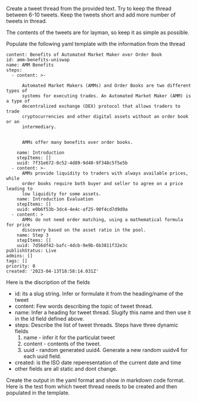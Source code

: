 Create a tweet thread from the provided text. Try to keep the thread between 6-10 tweets. Keep the tweets short and add more number of tweets in thread.

The contents of the tweets are for layman, so keep it as simple as possible.

Populate the following yaml template with the information from the thread

```
content: Benefits of Automated Market Maker over Order Book
id: amm-benefits-uniswap
name: AMM Benefits
steps:
  - content: >-

      Automated Market Makers (AMMs) and Order Books are two different types of
      systems for executing trades. An Automated Market Maker (AMM) is a type of
      decentralized exchange (DEX) protocol that allows traders to trade
      cryptocurrencies and other digital assets without an order book or an
      intermediary.


      AMMs offer many benefits over order books.

    name: Introduction
    stepItems: []
    uuid: 7f31e672-0c52-4d89-9d40-9f348c5f5e5b
  - content: >-
      AMMs provide liquidity to traders with always available prices, while
      order books require both buyer and seller to agree on a price leading to
      low liquidity for some assets.
    name: Introduction Evaluation
    stepItems: []
    uuid: e0b6f53b-3dc4-4e4c-af25-90f4cd7d9d9a
  - content: >
      AMMs do not need order matching, using a mathematical formula for price
      discovery based on the asset ratio in the pool.
    name: Step 3
    stepItems: []
    uuid: 7d56df42-bafc-4dcb-9e9b-6b3811f32e3c
publishStatus: Live
admins: []
tags: []
priority: 0
created: '2023-04-13T18:58:14.031Z'
```

Here is the discription of the fields
- id: its a slug string. Infer or formulate it from the heading/name of the tweet
- content: Few words describing the topic of tweet thread.
- name: Infer a heading for tweet thread. Slugify this name and then use it in the id field defined above.
- steps: Describe the list of tweet threads. Steps have three dynamic fields 
    1) name - infer it for the particulat tweet 
    2) content - contents of the tweet.
    3) uuid - random generated uuid4. Generate a new random uuidv4 for each uuid field.
- created: is the ISO date reperesentation of the current date and time
- other fields are all static and dont change.


Create the output in the yaml format and show in markdown code format. Here is the test from which tweet thread needs to be created and then populated in the template.

